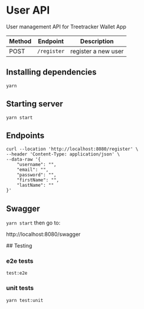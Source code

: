 # User API

User management API for Treetracker Wallet App

| Method | Endpoint    | Description         |
| ------ | ----------- | ------------------- |
| POST   | `/register` | register a new user |

## Installing dependencies

`yarn`

## Starting server

`yarn start`

## Endpoints

```
curl --location 'http://localhost:8080/register' \
--header 'Content-Type: application/json' \
--data-raw '{
    "username": "",
    "email": "",
    "password": "",
    "firstName": "",
    "lastName": ""
}'
```

## Swagger

`yarn start` then go to:

http://localhost:8080/swagger

## Testing

### e2e tests

`test:e2e`

### unit tests

`yarn test:unit`
